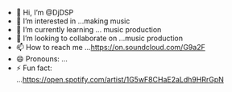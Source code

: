 - 👋 Hi, I’m @DjDSP
- 👀 I’m interested in ...making music
- 🌱 I’m currently learning ... music production 
- 💞️ I’m looking to collaborate on ...music production 
- 📫 How to reach me ...https://on.soundcloud.com/G9a2F
- 😄 Pronouns: ...
- ⚡ Fun fact: ...https://open.spotify.com/artist/1G5wF8CHaE2aLdh9HRrGpN

<!---
DjDSP/DjDSP is a ✨ special ✨ repository because its `README.md` (this file) appears on your GitHub profile.
You can click the Preview link to take a look at your changes.
--->
